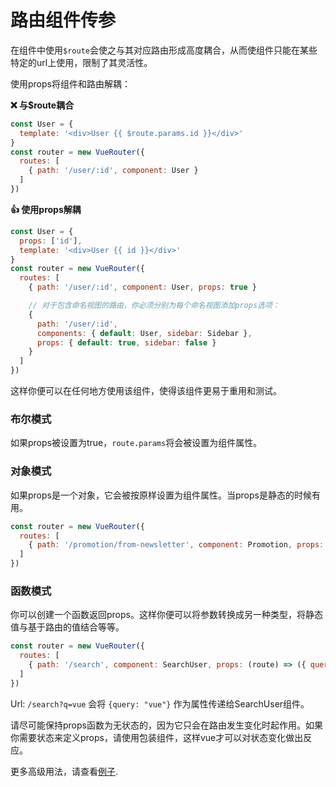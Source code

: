 # 路由组件传参

在组件中使用`$route`会使之与其对应路由形成高度耦合，从而使组件只能在某些特定的url上使用，限制了其灵活性。

使用props将组件和路由解耦：

**❌ 与$route耦合**

``` js
const User = {
  template: '<div>User {{ $route.params.id }}</div>'
}
const router = new VueRouter({
  routes: [
    { path: '/user/:id', component: User }
  ]
})
```

**👍 使用props解耦**

``` js
const User = {
  props: ['id'],
  template: '<div>User {{ id }}</div>'
}
const router = new VueRouter({
  routes: [
    { path: '/user/:id', component: User, props: true }

    // 对于包含命名视图的路由，你必须分别为每个命名视图添加props选项：
    {
      path: '/user/:id',
      components: { default: User, sidebar: Sidebar },
      props: { default: true, sidebar: false }
    }
  ]
})
```

这样你便可以在任何地方使用该组件，使得该组件更易于重用和测试。

### 布尔模式

如果props被设置为true，`route.params`将会被设置为组件属性。

### 对象模式

如果props是一个对象，它会被按原样设置为组件属性。当props是静态的时候有用。

``` js
const router = new VueRouter({
  routes: [
    { path: '/promotion/from-newsletter', component: Promotion, props: { newsletterPopup: false } }
  ]
})
```

### 函数模式

你可以创建一个函数返回props。这样你便可以将参数转换成另一种类型，将静态值与基于路由的值结合等等。

``` js
const router = new VueRouter({
  routes: [
    { path: '/search', component: SearchUser, props: (route) => ({ query: route.query.q }) }
  ]
})
```

Url: `/search?q=vue` 会将 `{query: "vue"}` 作为属性传递给SearchUser组件。

请尽可能保持props函数为无状态的，因为它只会在路由发生变化时起作用。如果你需要状态来定义props，请使用包装组件，这样vue才可以对状态变化做出反应。

更多高级用法，请查看[例子](https://github.com/vuejs/vue-router/blob/dev/examples/route-props/app.js).
